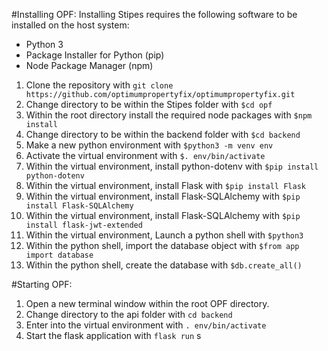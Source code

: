 
#Installing OPF:
Installing Stipes requires the following software to be installed on the host system:

- Python 3
- Package Installer for Python (pip)
- Node Package Manager (npm)

1. Clone the repository with `git clone https://github.com/optimumpropertyfix/optimumpropertyfix.git` 
2. Change directory to be within the Stipes folder with `$cd opf`
3. Within the root directory install the required node packages with `$npm install`
4. Change directory to be within the backend folder with `$cd backend`
5. Make a new python environment with `$python3 -m venv env`
6. Activate the virtual environment with `$. env/bin/activate`
7. Within the virtual environment, install python-dotenv with `$pip install python-dotenv`
8. Within the virtual environment, install Flask with `$pip install Flask`
9. Within the virtual environment, install Flask-SQLAlchemy with `$pip install Flask-SQLAlchemy`
10. Within the virtual environment, install Flask-SQLAlchemy with `$pip install flask-jwt-extended`
11. Within the virtual environment, Launch a python shell with `$python3`
12. Within the python shell, import the database object with `$from app import database`
13. Within the python shell, create the database with `$db.create_all()`

#Starting OPF: 
1. Open a new terminal window within the root OPF directory.
2. Change directory to the api folder with `cd backend`
3. Enter into the virtual environment with `. env/bin/activate`
4. Start the flask application with `flask run`
s

